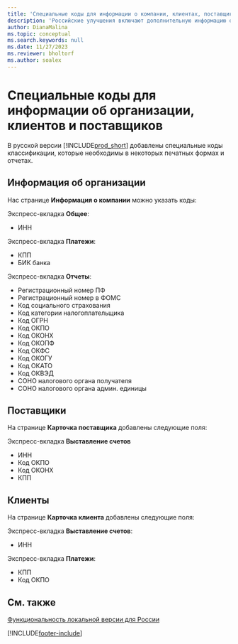 ```yaml
---
title: 'Специальные коды для информации о компании, клиентах, поставщиках (RU)'
description: 'Российские улучшения включают дополнительную информацию о вашей компании, каждом клиенте и поставщике.'
author: DianaMalina
ms.topic: conceptual
ms.search.keywords: null
ms.date: 11/27/2023
ms.reviewer: bholtorf
ms.author: soalex
---
```


# Специальные коды для информации об организации, клиентов и поставщиков

В русской версии [!INCLUDE[prod_short](../../includes/prod_short.md)] добавлены специальные коды классификации, которые необходимы в некоторых печатных формах и отчетах.

## Информация об организации

Нас странице **Информация о компании** можно указать коды:

Экспресс-вкладка **Общее**:

- ИНН

Экспресс-вкладка **Платежи**:

- КПП
- БИК банка

Экспресс-вкладка **Отчеты**:

- Регистрационный номер ПФ
- Регистрационный номер в ФОМС
- Код социального страхования
- Код категории налогоплательщика
- Код ОГРН
- Код ОКПО
- Код ОКОНХ
- Код ОКОПФ
- Код ОКФС
- Код ОКОГУ
- Код ОКАТО
- Код ОКВЭД
- СОНО налогового органа получателя
- СОНО налогового органа админ. единицы

## Поставщики

На странице **Карточка поставщика** добавлены следующие поля:

Экспресс-вкладка **Выставление счетов**

- ИНН
- Код ОКПО
- Код ОКОНХ
- КПП

## Клиенты

На странице **Карточка клиента** добавлены следующие поля:

Экспресс-вкладка **Выставление счетов**:

- ИНН

Экспресс-вкладка **Платежи**:

- КПП
- Код ОКПО

## См. также

[Функциональность локальной версии для России](russia-local-functionality.md)  


[!INCLUDE[footer-include](../../includes/footer-banner.md)]